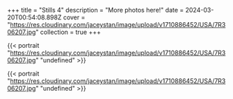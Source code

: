 +++
title = "Stills 4"
description = "More photos here!"
date = 2024-03-20T00:54:08.898Z
cover = "https://res.cloudinary.com/jaceystan/image/upload/v1710886452/USA/7R306207.jpg"
collection = true
+++


{{< portrait "https://res.cloudinary.com/jaceystan/image/upload/v1710886452/USA/7R306207.jpg" "undefined" >}}

{{< portrait "https://res.cloudinary.com/jaceystan/image/upload/v1710886452/USA/7R306207.jpg" "undefined" >}}
